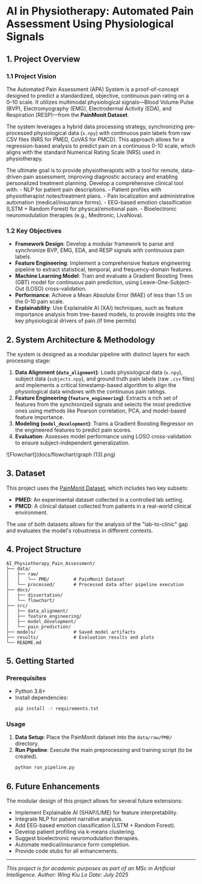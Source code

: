 # AI in Physiotherapy: Automated Pain Assessment Using Physiological Signals

## 1. Project Overview

### 1.1 Project Vision
The Automated Pain Assessment (APA) System is a proof-of-concept designed to predict a standardized, objective, continuous pain rating on a 0–10 scale. It utilizes multimodal physiological signals—Blood Volume Pulse (BVP), Electromyography (EMG), Electrodermal Activity (EDA), and Respiration (RESP)—from the **PainMonit Dataset**.

The system leverages a hybrid data processing strategy, synchronizing pre-processed physiological data (`x.npy`) with continuous pain labels from raw CSV files (NRS for PMED, CoVAS for PMCD). This approach allows for a regression-based analysis to predict pain on a continuous 0-10 scale, which aligns with the standard Numerical Rating Scale (NRS) used in physiotherapy.

The ultimate goal is to provide physiotherapists with a tool for remote, data-driven pain assessment, improving diagnostic accuracy and enabling personalized treatment planning. Develop a comprehensive clinical tool with: - NLP for patient pain descriptions. - Patient profiles with physiotherapist notes/treatment plans. - Pain localization and administrative automation (medical/insurance forms). - EEG-based emotion classification (LSTM + Random Forest) for physical/emotional pain. - Bioelectronic neuromodulation therapies (e.g., Medtronic, LivaNova).

### 1.2 Key Objectives
- **Framework Design**: Develop a modular framework to parse and synchronize BVP, EMG, EDA, and RESP signals with continuous pain labels.
- **Feature Engineering**: Implement a comprehensive feature engineering pipeline to extract statistical, temporal, and frequency-domain features.
- **Machine Learning Model**: Train and evaluate a Gradient Boosting Trees (GBT) model for continuous pain prediction, using Leave-One-Subject-Out (LOSO) cross-validation.
- **Performance**: Achieve a Mean Absolute Error (MAE) of less than 1.5 on the 0-10 pain scale.
- **Explainability**: Use Explainable AI (XAI) techniques, such as feature importance analysis from tree-based models, to provide insights into the key physiological drivers of pain.(if time permits)

## 2. System Architecture & Methodology

The system is designed as a modular pipeline with distinct layers for each processing stage:

1.  **Data Alignment (`data_alignment`)**: Loads physiological data (`x.npy`), subject data (`subjects.npy`), and ground truth pain labels (raw `.csv` files) and implements a critical timestamp-based algorithm to align the physiological data windows with the continuous pain ratings.
3.  **Feature Engineering (`feature_engineering`)**: Extracts a rich set of features from the synchronized signals and selects the most predictive ones using methods like Pearson correlation, PCA, and model-based feature importance.
4.  **Modeling (`model_development`)**: Trains a Gradient Boosting Regressor on the engineered features to predict pain scores.
5.  **Evaluation**: Assesses model performance using LOSO cross-validation to ensure subject-independent generalization.

![Flowchart](docs/flowchart/graph (13).png)

## 3. Dataset

This project uses the [PainMonit Dataset](https://www.nature.com/articles/s41597-024-03862-7), which includes two key subsets:
- **PMED**: An experimental dataset collected in a controlled lab setting.
- **PMCD**: A clinical dataset collected from patients in a real-world clinical environment.

The use of both datasets allows for the analysis of the "lab-to-clinic" gap and evaluates the model's robustness in different contexts.

## 4. Project Structure

```
AI_Physiotherapy_Pain_Assessment/
├── data/
│   ├── raw/
│   │   └── PMD/         # PainMonit Dataset
│   └── processed/       # Processed data after pipeline execution
├── docs/
│   ├── dissertation/
│   └── flowchart/
├── src/
│   ├── data_alignment/
│   ├── feature_engineering/
│   ├── model_development/
│   └── pain_prediction/
├── models/              # Saved model artifacts
├── results/             # Evaluation results and plots
└── README.md
```

## 5. Getting Started

### Prerequisites
- Python 3.8+
- Install dependencies:
  ```bash
  pip install -r requirements.txt
  ```

### Usage
1.  **Data Setup**: Place the PainMonit dataset into the `data/raw/PMD/` directory.
2.  **Run Pipeline**: Execute the main preprocessing and training script (to be created).
    ```bash
    python run_pipeline.py
    ```

## 6. Future Enhancements
The modular design of this project allows for several future extensions:
-  Implement Explainable AI (SHAP/LIME) for feature interpretability.
-  Integrate NLP for patient narrative analysis.
-  Add EEG-based emotion classification (LSTM + Random Forest).
-  Develop patient profiling via k-means clustering.
-  Suggest bioelectronic neuromodulation therapies.
-  Automate medical/insurance form completion.
-  Provide code stubs for all enhancements.

---
*This project is for academic purposes as part of an MSc in Artificial Intelligence.*
*Author: Wing Kiu Lo*
*Date: July 2025*
